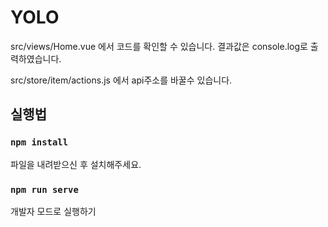 # YOLO

src/views/Home.vue 에서 코드를 확인할 수 있습니다. 결과값은 console.log로 출력하였습니다.<br>

src/store/item/actions.js 에서 api주소를 바꿀수 있습니다.

## 실행법

### `npm install`

파일을 내려받으신 후 설치해주세요.

### `npm run serve`

개발자 모드로 실행하기
